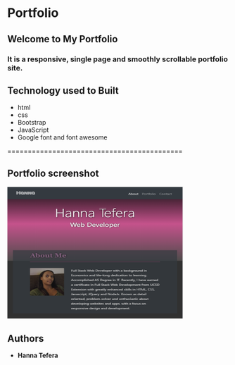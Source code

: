 # Portfolio
## Welcome to My Portfolio

### It is a responsive, single page and smoothly scrollable portfolio site. 
## Technology used to Built
* html
* css
* Bootstrap
* JavaScript
* Google font and font awesome

===========================================

## Portfolio screenshot

<img src="https://raw.githubusercontent.com/HannaBella/Portfolio/master/assets/images/Hanna-Portfolio.png" height=300 width=400>

## Authors
* **Hanna Tefera**

